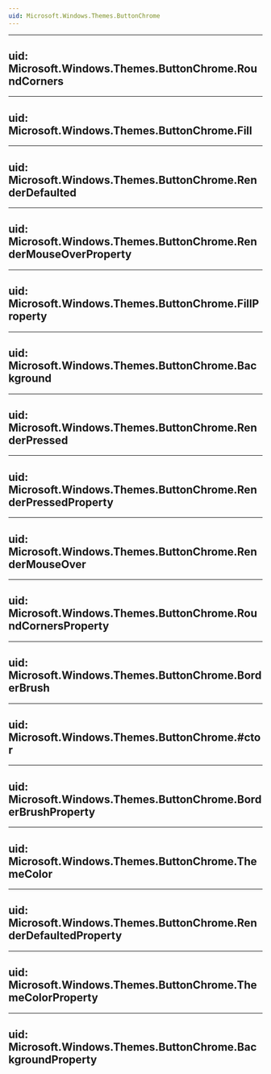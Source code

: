 ```yaml
---
uid: Microsoft.Windows.Themes.ButtonChrome
---
```


---
uid: Microsoft.Windows.Themes.ButtonChrome.RoundCorners
---

---
uid: Microsoft.Windows.Themes.ButtonChrome.Fill
---

---
uid: Microsoft.Windows.Themes.ButtonChrome.RenderDefaulted
---

---
uid: Microsoft.Windows.Themes.ButtonChrome.RenderMouseOverProperty
---

---
uid: Microsoft.Windows.Themes.ButtonChrome.FillProperty
---

---
uid: Microsoft.Windows.Themes.ButtonChrome.Background
---

---
uid: Microsoft.Windows.Themes.ButtonChrome.RenderPressed
---

---
uid: Microsoft.Windows.Themes.ButtonChrome.RenderPressedProperty
---

---
uid: Microsoft.Windows.Themes.ButtonChrome.RenderMouseOver
---

---
uid: Microsoft.Windows.Themes.ButtonChrome.RoundCornersProperty
---

---
uid: Microsoft.Windows.Themes.ButtonChrome.BorderBrush
---

---
uid: Microsoft.Windows.Themes.ButtonChrome.#ctor
---

---
uid: Microsoft.Windows.Themes.ButtonChrome.BorderBrushProperty
---

---
uid: Microsoft.Windows.Themes.ButtonChrome.ThemeColor
---

---
uid: Microsoft.Windows.Themes.ButtonChrome.RenderDefaultedProperty
---

---
uid: Microsoft.Windows.Themes.ButtonChrome.ThemeColorProperty
---

---
uid: Microsoft.Windows.Themes.ButtonChrome.BackgroundProperty
---
